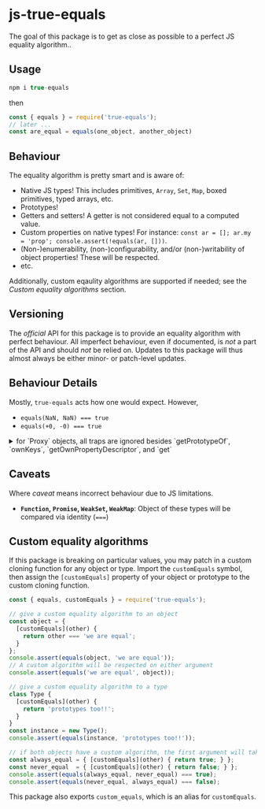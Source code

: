 # js-true-equals

The goal of this package is to get as close as possible to a perfect JS equality algorithm..

## Usage

```js
npm i true-equals
```

then

```js
const { equals } = require('true-equals');
// later ...
const are_equal = equals(one_object, another_object)
```

## Behaviour

The equality algorithm is pretty smart and is aware of:
- Native JS types! This includes primitives, `Array`, `Set`, `Map`, boxed primitives, typed arrays, etc.
- Prototypes!
- Getters and setters! A getter is not considered equal to a computed value.
- Custom properties on native types! For instance: `const ar = []; ar.my = 'prop'; console.assert(!equals(ar, []))`.
- (Non-)enumerability, (non-)configurability, and/or (non-)writability of object properties! These will be respected.
- etc.

Additionally, custom eqaulity algorithms are supported if needed; see the *Custom equality algorithms* section.

## Versioning

The *official* API for this package is to provide an equality algorithm with perfect behaviour.
All imperfect behaviour, even if documented, is *not* a part of the API and should *not* be relied on.
Updates to this package will thus almost always be either minor- or patch-level updates.

## Behaviour Details

Mostly, `true-equals` acts how one would expect. However,

- `equals(NaN, NaN) === true`
- `equals(+0, -0) === true`

<details>
<summary> for `Proxy` objects, all traps are ignored besides `getPrototypeOf`, `ownKeys`, `getOwnPropertyDescriptor`, and `get`</summary>

- `getPrototypeOf`: objects are considered unequal if they have different prototypes
- `ownKeys`: objects are considered unequal if they have different ownKeys (ignoring order)
- `getOwnPropertyDescriptor`: objects are considered unequal if their descriptors differ for any property
  - The behaviour of `getOwnPropertyDescriptor` on keys not in `ownKeys` is ignored
- `get`: `get` will only be called with the `customEquals` symbol, in order to do custom equality

</details>

## Caveats

Where *caveat* means incorrect behaviour due to JS limitations.

- **`Function`, `Promise`, `WeakSet`, `WeakMap`**: Object of these types will be compared via identity (`===`)

## Custom equality algorithms

If this package is breaking on particular values, you may patch in a custom cloning function for any object or type.
Import the `customEquals` symbol, then assign the `[customEquals]` property of your object or prototype to the custom cloning function.

```js
const { equals, customEquals } = require('true-equals');

// give a custom equality algorithm to an object
const object = {
  [customEquals](other) {
    return other === 'we are equal';
  }
};
console.assert(equals(object, 'we are equal'));
// A custom algorithm will be respected on either argument
console.assert(equals('we are equal', object));

// give a custom equality algorithm to a type
class Type {
  [customEquals](other) {
    return 'prototypes too!!';
  }
}
const instance = new Type();
console.assert(equals(instance, 'prototypes too!!'));

// if both objects have a custom algorithm, the first argument will take precedence:
const always_equal = { [customEquals](other) { return true; } };
const never_equal  = { [customEquals](other) { return false; } };
console.assert(equals(always_equal, never_equal) === true);
console.assert(equals(never_equal, always_equal) === false);
```

This package also exports `custom_equals`, which is an alias for `customEquals`.
